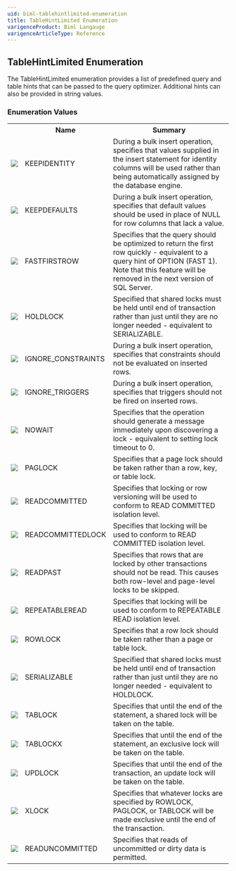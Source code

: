 ```yaml
---
uid: biml-tablehintlimited-enumeration
title: TableHintLimited Enumeration
varigenceProduct: Biml Langauge
varigenceArticleType: Reference
---
```


## TableHintLimited Enumeration<div class="LanguageSummary"><div class ="SummaryItem">The TableHintLimited enumeration provides a list of predefined query and table hints that can be passed to the query optimizer.  Additional hints can also be provided in string values.</div></div><div class="EnumValueGroup">### Enumeration Values<table id="EnumValue" class="MemberList"><tbody><tr><th class="MemberTypeIconColumnHeader">&nbsp;</th><th class="MemberNameColumnHeader">Name</th><th class="MemberSummaryColumnHeader">Summary</th></tr><tr class="cd0"><td align="center" class="MemberTypeIcon"><img src="enumValue.png"></img></td><td class="MemberName">KEEPIDENTITY</td><td class="MemberSummary"><div class ="SummaryItem">During a bulk insert operation, specifies that values supplied in the insert statement for identity columns will be used  rather than being automatically assigned by the database engine.</div></td></tr><tr class="cd1"><td align="center" class="MemberTypeIcon"><img src="enumValue.png"></img></td><td class="MemberName">KEEPDEFAULTS</td><td class="MemberSummary"><div class ="SummaryItem">During a bulk insert operation, specifies that default values should be used in place of NULL for row columns that lack a value.</div></td></tr><tr class="cd0"><td align="center" class="MemberTypeIcon"><img src="enumValue.png"></img></td><td class="MemberName">FASTFIRSTROW</td><td class="MemberSummary"><div class ="SummaryItem">Specifies that the query should be optimized to return the first row quickly - equivalent to a query hint of OPTION (FAST 1).  Note that this feature will be removed in the next version of SQL Server.</div></td></tr><tr class="cd1"><td align="center" class="MemberTypeIcon"><img src="enumValue.png"></img></td><td class="MemberName">HOLDLOCK</td><td class="MemberSummary"><div class ="SummaryItem">Specified that shared locks must be held until end of transaction rather than just until they are no longer needed - equivalent to SERIALIZABLE.</div></td></tr><tr class="cd0"><td align="center" class="MemberTypeIcon"><img src="enumValue.png"></img></td><td class="MemberName">IGNORE_CONSTRAINTS</td><td class="MemberSummary"><div class ="SummaryItem">During a bulk insert operation, specifies that constraints should not be evaluated on inserted rows.</div></td></tr><tr class="cd1"><td align="center" class="MemberTypeIcon"><img src="enumValue.png"></img></td><td class="MemberName">IGNORE_TRIGGERS</td><td class="MemberSummary"><div class ="SummaryItem">During a bulk insert operation, specifies that triggers should not be fired on inserted rows.</div></td></tr><tr class="cd0"><td align="center" class="MemberTypeIcon"><img src="enumValue.png"></img></td><td class="MemberName">NOWAIT</td><td class="MemberSummary"><div class ="SummaryItem">Specifies that the operation should generate a message immediately upon discovering a lock - equivalent to setting lock timeout to 0.</div></td></tr><tr class="cd1"><td align="center" class="MemberTypeIcon"><img src="enumValue.png"></img></td><td class="MemberName">PAGLOCK</td><td class="MemberSummary"><div class ="SummaryItem">Specifies that a page lock should be taken rather than a row, key, or table lock.</div></td></tr><tr class="cd0"><td align="center" class="MemberTypeIcon"><img src="enumValue.png"></img></td><td class="MemberName">READCOMMITTED</td><td class="MemberSummary"><div class ="SummaryItem">Specifies that locking or row versioning will be used to conform to READ COMMITTED isolation level.</div></td></tr><tr class="cd1"><td align="center" class="MemberTypeIcon"><img src="enumValue.png"></img></td><td class="MemberName">READCOMMITTEDLOCK</td><td class="MemberSummary"><div class ="SummaryItem">Specifies that locking will be used to conform to READ COMMITTED isolation level.</div></td></tr><tr class="cd0"><td align="center" class="MemberTypeIcon"><img src="enumValue.png"></img></td><td class="MemberName">READPAST</td><td class="MemberSummary"><div class ="SummaryItem">Specifies that rows that are locked by other transactions should not be read.  This causes both row-level and page-level locks to be skipped.</div></td></tr><tr class="cd1"><td align="center" class="MemberTypeIcon"><img src="enumValue.png"></img></td><td class="MemberName">REPEATABLEREAD</td><td class="MemberSummary"><div class ="SummaryItem">Specifies that locking will be used to conform to REPEATABLE READ isolation level.</div></td></tr><tr class="cd0"><td align="center" class="MemberTypeIcon"><img src="enumValue.png"></img></td><td class="MemberName">ROWLOCK</td><td class="MemberSummary"><div class ="SummaryItem">Specifies that a row lock should be taken rather than a page or table lock.</div></td></tr><tr class="cd1"><td align="center" class="MemberTypeIcon"><img src="enumValue.png"></img></td><td class="MemberName">SERIALIZABLE</td><td class="MemberSummary"><div class ="SummaryItem">Specified that shared locks must be held until end of transaction rather than just until they are no longer needed - equivalent to HOLDLOCK.</div></td></tr><tr class="cd0"><td align="center" class="MemberTypeIcon"><img src="enumValue.png"></img></td><td class="MemberName">TABLOCK</td><td class="MemberSummary"><div class ="SummaryItem">Specifies that until the end of the statement, a shared lock will be taken on the table.</div></td></tr><tr class="cd1"><td align="center" class="MemberTypeIcon"><img src="enumValue.png"></img></td><td class="MemberName">TABLOCKX</td><td class="MemberSummary"><div class ="SummaryItem">Specifies that until the end of the statement, an exclusive lock will be taken on the table.</div></td></tr><tr class="cd0"><td align="center" class="MemberTypeIcon"><img src="enumValue.png"></img></td><td class="MemberName">UPDLOCK</td><td class="MemberSummary"><div class ="SummaryItem">Specifies that until the end of the transaction, an update lock will be taken on the table.</div></td></tr><tr class="cd1"><td align="center" class="MemberTypeIcon"><img src="enumValue.png"></img></td><td class="MemberName">XLOCK</td><td class="MemberSummary"><div class ="SummaryItem">Specifies that whatever locks are specified by ROWLOCK, PAGLOCK, or TABLOCK will be made exclusive until the end of the transaction.</div></td></tr><tr class="cd0"><td align="center" class="MemberTypeIcon"><img src="enumValue.png"></img></td><td class="MemberName">READUNCOMMITTED</td><td class="MemberSummary"><div class ="SummaryItem">Specifies that reads of uncommitted or dirty data is permitted.</div></td></tr></tbody></table></div>
